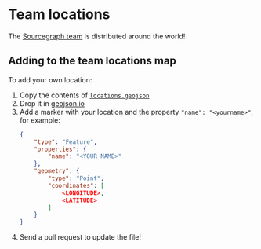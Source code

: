 # Team locations

The [Sourcegraph team](index.md) is distributed around the world!

<!-- https://docs.github.com/en/github/managing-files-in-a-repository/mapping-geojson-files-on-github#embedding-your-map-elsewhere -->
<script src="https://embed.github.com/view/geojson/sourcegraph/about/master/company/team/locations.geojson"></script>

## Adding to the team locations map

To add your own location:

1. Copy the contents of [`locations.geojson`](https://raw.githubusercontent.com/sourcegraph/about/master/company/team/locations.geojson)
1. Drop it in [geojson.io](https://geojson.io)
1. Add a marker with your location and the property `"name": "<yourname>"`, for example:
    ```json
    {
        "type": "Feature",
        "properties": {
            "name": "<YOUR NAME>"
        },
        "geometry": {
            "type": "Point",
            "coordinates": [
                <LONGITUDE>,
                <LATITUDE>
            ]
        }
    }
    ```
1. Send a pull request to update the file!
